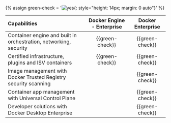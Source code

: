 {% assign green-check = '![yes](/install/images/green-check.svg){: style="height: 14px; margin: 0 auto"}' %}

|  Capabilities                                                                    | Docker Engine - Enterprise | Docker Enterprise |
|:---------------------------------------------------------------------|:-------------------------:|:----------------------------:|
| Container engine and built in orchestration, networking, security | {{green-check}}          | {{green-check}}             |
| Certified infrastructure, plugins and ISV containers              | {{green-check}}          | {{green-check}}             |
| Image management with Docker Trusted Registry security scanning  |                          | {{green-check}}             |
| Container app management with Universal Control Plane             |                          | {{green-check}}             |
| Developer solutions with Docker Desktop Enterprise                           |                        | {{green-check}}             |
